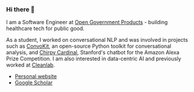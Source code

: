 ### Hi there 👋

I am a Software Engineer at [Open Government Products](https://www.open.gov.sg/) - building healthcare tech for public good.

As a student, I worked on conversational NLP and was involved in projects such as [ConvoKit](https://github.com/CornellNLP/ConvoKit), an open-source Python toolkit for conversational analysis, and [Chirpy Cardinal](https://stanfordnlp.github.io/chirpycardinal/), Stanford's chatbot for the Amazon Alexa Prize Competition. I am also interested in data-centric AI and previously worked at [Cleanlab](https://cleanlab.ai/).

- [Personal website](https://calebchiam.com/)
- [Google Scholar](https://scholar.google.com/citations?hl=en&user=V7-ihEAAAAAJ)
